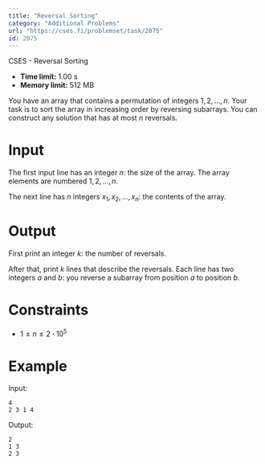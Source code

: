 ```yaml
---
title: "Reversal Sorting"
category: "Additional Problems"
url: "https://cses.fi/problemset/task/2075"
id: 2075
---
```


CSES - Reversal Sorting

  * **Time limit:** 1.00 s
  * **Memory limit:** 512 MB

You have an array that contains a permutation of integers $1,2,\dots,n$. Your
task is to sort the array in increasing order by reversing subarrays. You can
construct any solution that has at most $n$ reversals.

# Input

The first input line has an integer $n$: the size of the array. The array
elements are numbered $1,2,\dots,n$.

The next line has $n$ integers $x_1,x_2,\dots,x_n$: the contents of the array.

# Output

First print an integer $k$: the number of reversals.

After that, print $k$ lines that describe the reversals. Each line has two
integers $a$ and $b$: you reverse a subarray from position $a$ to position
$b$.

# Constraints

  * $1 \le n \le 2 \cdot 10^5$

# Example

Input:

    
    
    4
    2 3 1 4
    

Output:

    
    
    2
    1 3
    2 3
    

